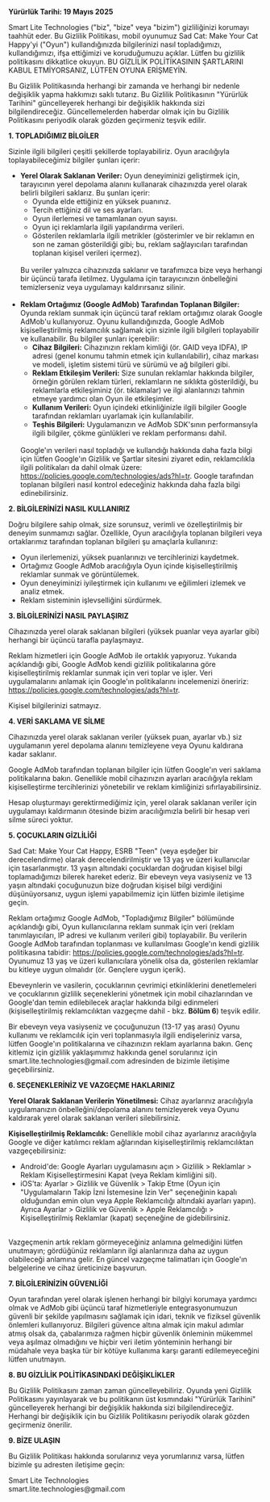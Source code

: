 <p><strong>Yürürlük Tarihi: 19 Mayıs 2025</strong></p>
<p>Smart Lite Technologies ("biz", "bize" veya "bizim") gizliliğinizi korumayı taahhüt eder. Bu Gizlilik Politikası, mobil oyunumuz Sad Cat: Make Your Cat Happy'yi ("Oyun") kullandığınızda bilgilerinizi nasıl topladığımızı, kullandığımızı, ifşa ettiğimizi ve koruduğumuzu açıklar. Lütfen bu gizlilik politikasını dikkatlice okuyun. BU GİZLİLİK POLİTİKASININ ŞARTLARINI KABUL ETMİYORSANIZ, LÜTFEN OYUNA ERİŞMEYİN.</p>
<p>Bu Gizlilik Politikasında herhangi bir zamanda ve herhangi bir nedenle değişiklik yapma hakkımızı saklı tutarız. Bu Gizlilik Politikasının "Yürürlük Tarihini" güncelleyerek herhangi bir değişiklik hakkında sizi bilgilendireceğiz. Güncellemelerden haberdar olmak için bu Gizlilik Politikasını periyodik olarak gözden geçirmeniz teşvik edilir.</p>
<p><strong>1. TOPLADIĞIMIZ BİLGİLER</strong></p>
<p>Sizinle ilgili bilgileri çeşitli şekillerde toplayabiliriz. Oyun aracılığıyla toplayabileceğimiz bilgiler şunları içerir:</p>
<ul>
  <li>
    <strong>Yerel Olarak Saklanan Veriler:</strong> Oyun deneyiminizi geliştirmek için, tarayıcının yerel depolama alanını kullanarak cihazınızda yerel olarak belirli bilgileri saklarız. Bu şunları içerir:
    <ul>
      <li>Oyunda elde ettiğiniz en yüksek puanınız.</li>
      <li>Tercih ettiğiniz dil ve ses ayarları.</li>
      <li>Oyun ilerlemesi ve tamamlanan oyun sayısı.</li>
      <li>Oyun içi reklamlarla ilgili yapılandırma verileri.</li>
      <li>Gösterilen reklamlarla ilgili metrikler (gösterimler ve bir reklamın en son ne zaman gösterildiği gibi; bu, reklam sağlayıcıları tarafından toplanan kişisel verileri içermez).</li>
    </ul>
    <br>Bu veriler yalnızca cihazınızda saklanır ve tarafımızca bize veya herhangi bir üçüncü tarafa iletilmez. Uygulama için tarayıcınızın önbelleğini temizlerseniz veya uygulamayı kaldırırsanız silinir.
  </li>
  <br>
  <li>
    <strong>Reklam Ortağımız (Google AdMob) Tarafından Toplanan Bilgiler:</strong> Oyunda reklam sunmak için üçüncü taraf reklam ortağımız olarak Google AdMob'u kullanıyoruz. Oyunu kullandığınızda, Google AdMob kişiselleştirilmiş reklamcılık sağlamak için sizinle ilgili bilgileri toplayabilir ve kullanabilir. Bu bilgiler şunları içerebilir:
    <ul>
      <li><strong>Cihaz Bilgileri:</strong> Cihazınızın reklam kimliği (ör. GAID veya IDFA), IP adresi (genel konumu tahmin etmek için kullanılabilir), cihaz markası ve modeli, işletim sistemi türü ve sürümü ve ağ bilgileri gibi.</li>
      <li><strong>Reklam Etkileşim Verileri:</strong> Size sunulan reklamlar hakkında bilgiler, örneğin görülen reklam türleri, reklamların ne sıklıkta gösterildiği, bu reklamlarla etkileşiminiz (ör. tıklamalar) ve ilgi alanlarınızı tahmin etmeye yardımcı olan Oyun ile etkileşimler.</li>
      <li><strong>Kullanım Verileri:</strong> Oyun içindeki etkinliğinizle ilgili bilgiler Google tarafından reklamları uyarlamak için kullanılabilir.</li>
      <li><strong>Teşhis Bilgileri:</strong> Uygulamanızın ve AdMob SDK'sının performansıyla ilgili bilgiler, çökme günlükleri ve reklam performansı dahil.</li>
    </ul>
    <br>Google'ın verileri nasıl topladığı ve kullandığı hakkında daha fazla bilgi için lütfen Google'ın Gizlilik ve Şartlar sitesini ziyaret edin, reklamcılıkla ilgili politikaları da dahil olmak üzere: <a href="https://policies.google.com/technologies/ads?hl=tr" target="_blank" rel="noopener noreferrer">https://policies.google.com/technologies/ads?hl=tr</a>. Google tarafından toplanan bilgileri nasıl kontrol edeceğiniz hakkında daha fazla bilgi edinebilirsiniz.
  </li>
</ul>
<p><strong>2. BİLGİLERİNİZİ NASIL KULLANIRIZ</strong></p>
<p>Doğru bilgilere sahip olmak, size sorunsuz, verimli ve özelleştirilmiş bir deneyim sunmamızı sağlar. Özellikle, Oyun aracılığıyla toplanan bilgileri veya ortaklarımız tarafından toplanan bilgileri şu amaçlarla kullanırız:</p>
<ul>
  <li>Oyun ilerlemenizi, yüksek puanlarınızı ve tercihlerinizi kaydetmek.</li>
  <li>Ortağımız Google AdMob aracılığıyla Oyun içinde kişiselleştirilmiş reklamlar sunmak ve görüntülemek.</li>
  <li>Oyun deneyiminizi iyileştirmek için kullanımı ve eğilimleri izlemek ve analiz etmek.</li>
  <li>Reklam sisteminin işlevselliğini sürdürmek.</li>
</ul>
<p><strong>3. BİLGİLERİNİZİ NASIL PAYLAŞIRIZ</strong></p>
<p>Cihazınızda yerel olarak saklanan bilgileri (yüksek puanlar veya ayarlar gibi) herhangi bir üçüncü tarafla paylaşmayız.</p>
<p>Reklam hizmetleri için Google AdMob ile ortaklık yapıyoruz. Yukarıda açıklandığı gibi, Google AdMob kendi gizlilik politikalarına göre kişiselleştirilmiş reklamlar sunmak için veri toplar ve işler. Veri uygulamalarını anlamak için Google'ın politikalarını incelemenizi öneririz: <a href="https://policies.google.com/technologies/ads?hl=tr" target="_blank" rel="noopener noreferrer">https://policies.google.com/technologies/ads?hl=tr</a>.</p>
<p>Kişisel bilgilerinizi satmayız.</p>
<p><strong>4. VERİ SAKLAMA VE SİLME</strong></p>
<p>Cihazınızda yerel olarak saklanan veriler (yüksek puan, ayarlar vb.) siz uygulamanın yerel depolama alanını temizleyene veya Oyunu kaldırana kadar saklanır.</p>
<p>Google AdMob tarafından toplanan bilgiler için lütfen Google'ın veri saklama politikalarına bakın. Genellikle mobil cihazınızın ayarları aracılığıyla reklam kişiselleştirme tercihlerinizi yönetebilir ve reklam kimliğinizi sıfırlayabilirsiniz.</p>
<p>Hesap oluşturmayı gerektirmediğimiz için, yerel olarak saklanan veriler için uygulamayı kaldırmanın ötesinde bizim aracılığımızla belirli bir hesap veri silme süreci yoktur.</p>
<p><strong>5. ÇOCUKLARIN GİZLİLİĞİ</strong></p>
<p>Sad Cat: Make Your Cat Happy, ESRB "Teen" (veya eşdeğer bir derecelendirme) olarak derecelendirilmiştir ve 13 yaş ve üzeri kullanıcılar için tasarlanmıştır. 13 yaşın altındaki çocuklardan doğrudan kişisel bilgi toplamadığımızı bilerek hareket ederiz. Bir ebeveyn veya vasiyseniz ve 13 yaşın altındaki çocuğunuzun bize doğrudan kişisel bilgi verdiğini düşünüyorsanız, uygun işlemi yapabilmemiz için lütfen bizimle iletişime geçin.</p>
<p>Reklam ortağımız Google AdMob, "Topladığımız Bilgiler" bölümünde açıklandığı gibi, Oyun kullanıcılarına reklam sunmak için veri (reklam tanımlayıcıları, IP adresi ve kullanım verileri gibi) toplayabilir. Bu verilerin Google AdMob tarafından toplanması ve kullanılması Google'ın kendi gizlilik politikasına tabidir: <a href="https://policies.google.com/technologies/ads?hl=tr" target="_blank" rel="noopener noreferrer">https://policies.google.com/technologies/ads?hl=tr</a>. Oyunumuz 13 yaş ve üzeri kullanıcılara yönelik olsa da, gösterilen reklamlar bu kitleye uygun olmalıdır (ör. Gençlere uygun içerik).</p>
<p>Ebeveynlerin ve vasilerin, çocuklarının çevrimiçi etkinliklerini denetlemeleri ve çocuklarının gizlilik seçeneklerini yönetmek için mobil cihazlarından ve Google'dan temin edilebilecek araçlar hakkında bilgi edinmeleri (kişiselleştirilmiş reklamcılıktan vazgeçme dahil - bkz. <strong>Bölüm 6</strong>) teşvik edilir.</p>
<p>Bir ebeveyn veya vasiyseniz ve çocuğunuzun (13-17 yaş arası) Oyunu kullanımı ve reklamcılık için veri toplanmasıyla ilgili endişeleriniz varsa, lütfen Google'ın politikalarına ve cihazınızın reklam ayarlarına bakın. Genç kitlemiz için gizlilik yaklaşımımız hakkında genel sorularınız için smart.lite.technologies@gmail.com adresinden de bizimle iletişime geçebilirsiniz.</p>
<p><strong>6. SEÇENEKLERİNİZ VE VAZGEÇME HAKLARINIZ</strong></p>
<p><strong>Yerel Olarak Saklanan Verilerin Yönetilmesi:</strong> Cihaz ayarlarınız aracılığıyla uygulamanızın önbelleğini/depolama alanını temizleyerek veya Oyunu kaldırarak yerel olarak saklanan verileri silebilirsiniz.</p>
<p><strong>Kişiselleştirilmiş Reklamcılık:</strong> Genellikle mobil cihaz ayarlarınız aracılığıyla Google ve diğer katılımcı reklam ağlarından kişiselleştirilmiş reklamcılıktan vazgeçebilirsiniz:<ul><li>Android'de: Google Ayarları uygulamasını açın > Gizlilik > Reklamlar > Reklam Kişiselleştirmesini Kapat (veya Reklam kimliğini sil).</li><li>iOS'ta: Ayarlar > Gizlilik ve Güvenlik > Takip Etme (Oyun için "Uygulamaların Takip İzni İstemesine İzin Ver" seçeneğinin kapalı olduğundan emin olun veya Apple Reklamcılığı altındaki ayarları yapın). Ayrıca Ayarlar > Gizlilik ve Güvenlik > Apple Reklamcılığı > Kişiselleştirilmiş Reklamlar (kapat) seçeneğine de gidebilirsiniz.</li></ul><br>Vazgeçmenin artık reklam görmeyeceğiniz anlamına gelmediğini lütfen unutmayın; gördüğünüz reklamların ilgi alanlarınıza daha az uygun olabileceği anlamına gelir. En güncel vazgeçme talimatları için Google'ın belgelerine ve cihaz üreticinize başvurun.</p>
<p><strong>7. BİLGİLERİNİZİN GÜVENLİĞİ</strong></p>
<p>Oyun tarafından yerel olarak işlenen herhangi bir bilgiyi korumaya yardımcı olmak ve AdMob gibi üçüncü taraf hizmetleriyle entegrasyonumuzun güvenli bir şekilde yapılmasını sağlamak için idari, teknik ve fiziksel güvenlik önlemleri kullanıyoruz. Bilgileri güvence altına almak için makul adımlar atmış olsak da, çabalarımıza rağmen hiçbir güvenlik önleminin mükemmel veya aşılmaz olmadığını ve hiçbir veri iletim yönteminin herhangi bir müdahale veya başka tür bir kötüye kullanıma karşı garanti edilemeyeceğini lütfen unutmayın.</p>
<p><strong>8. BU GİZLİLİK POLİTİKASINDAKİ DEĞİŞİKLİKLER</strong></p>
<p>Bu Gizlilik Politikasını zaman zaman güncelleyebiliriz. Oyunda yeni Gizlilik Politikasını yayınlayarak ve bu politikanın üst kısmındaki "Yürürlük Tarihini" güncelleyerek herhangi bir değişiklik hakkında sizi bilgilendireceğiz. Herhangi bir değişiklik için bu Gizlilik Politikasını periyodik olarak gözden geçirmeniz önerilir.</p>
<p><strong>9. BİZE ULAŞIN</strong></p>
<p>Bu Gizlilik Politikası hakkında sorularınız veya yorumlarınız varsa, lütfen bizimle şu adresten iletişime geçin:</p>
<p>Smart Lite Technologies<br>smart.lite.technologies@gmail.com</p>
